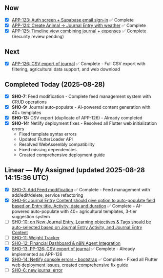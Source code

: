 ## Now
- [x] [APP-123: Auth screen + Supabase email sign-in](https://linear.app/showtrackai/issue/APP-123) ✅ Complete
- [x] [APP-124: Create Animal → Journal Entry with weather](https://linear.app/showtrackai/issue/APP-124) ✅ Complete
- [x] [APP-125: Timeline view combining journal + expenses](https://linear.app/showtrackai/issue/APP-125) ✅ Complete (Security review pending)

## Next
- [x] [APP-126: CSV export of journal](https://linear.app/showtrackai/issue/APP-126) ✅ Complete - Full CSV export with filtering, agricultural data support, and web download

## Completed Today (2025-08-28)
- [x] **SHO-7:** Feed modification - Complete feed management system with CRUD operations
- [x] **SHO-9:** Journal auto-populate - AI-powered content generation with 40+ templates
- [x] **SHO-13:** CSV export (duplicate of APP-126) - Already completed
- [x] **SHO-14:** Netlify deployment fixes - Resolved all Flutter web initialization errors
  - Fixed template syntax errors
  - Updated FlutterLoader API
  - Resolved WebAssembly compatibility
  - Fixed missing dependencies
  - Created comprehensive deployment guide

<!-- BEGIN LINEAR ASSIGNED -->
## Linear — My Assigned (updated 2025-08-28 14:15:36 UTC)

- [x] [SHO-7: Add Feed modification](https://linear.app/showtrackai/issue/SHO-7/add-feed-modification) ✅ Complete - Feed management with add/edit/delete, service refactoring
- [x] [SHO-9: Journal Entry Content should give option to auto-populate field based on Entry title, Activity, date and duration](https://linear.app/showtrackai/issue/SHO-9/journal-entry-content-should-give-option-to-auto-populate-field-based) ✅ Complete - AI-powered auto-populate with 40+ agricultural templates, 3-tier suggestion system
- [ ] [SHO-10: on New Journal Entry, Learning objectives & Tags should be auto-selected based on Journal Entry Activity, and Journal Entry Content](https://linear.app/showtrackai/issue/SHO-10/on-new-journal-entry-learning-objectives-and-tags-should-be-auto)
- [ ] [SHO-11: Weight Tracker](https://linear.app/showtrackai/issue/SHO-11/weight-tracker)
- [ ] [SHO-12: Financial Dashboard & n8N Agent Integration](https://linear.app/showtrackai/issue/SHO-12/financial-dashboard-and-n8n-agent-integration)
- [x] [SHO-13: PP-126: CSV export of journal](https://linear.app/showtrackai/issue/SHO-13/pp-126-csv-export-of-journal) ✅ Complete - Already implemented as APP-126
- [x] [SHO-14: Netlify console errors - bootstrap](https://linear.app/showtrackai/issue/SHO-14/netlify-console-errors-bootstrap) ✅ Complete - Fixed all Flutter web deployment issues, created comprehensive fix guide
- [ ] [SHO-6: new journal error](https://linear.app/showtrackai/issue/SHO-6/new-journal-error)

<!-- END LINEAR ASSIGNED -->
